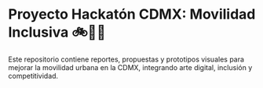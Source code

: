 # Proyecto Hackatón CDMX: Movilidad Inclusiva 🚲🦽🌆

Este repositorio contiene reportes, propuestas y prototipos visuales para mejorar la movilidad urbana en la CDMX, integrando arte digital, inclusión y competitividad.
